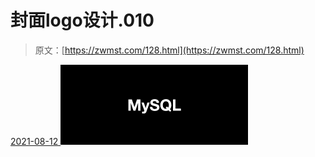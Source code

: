 <!--yml
category: 未分类
date: 0001-01-01 00:00:00
--->

# 封面logo设计.010

> 原文：[https://zwmst.com/128.html](https://zwmst.com/128.html)

   [ <time datetime="2021-08-12T09:21:20+08:00"> 2021-08-12 </time> ](https://zwmst.com/%e5%b0%81%e9%9d%a2logo%e8%ae%be%e8%ae%a1-010-2)  [![](img/cd4321a21593e2d6f01792341275d2e3.png)](https://zwmst.com/wp-content/uploads/2021/08/1628731280-1df2a947dca4817.jpeg)